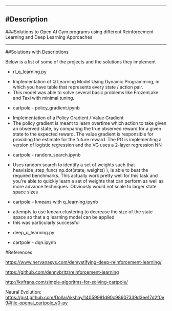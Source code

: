 
-------------
#Description
-------------

###Solutions to Open AI Gym programs using different Reinforcement Learning and Deep Learning Approaches

------------------

##Solutions with Descriptions

Below is a list of some of the projects and the solutions they implement

* rl_q_learning.py
 - Implementation of Q Learning Model Using Dynamic Programming, in which you have table that represents every 
 state / action pair. 
 - This model was able to solve several basic problems like FrozenLake and Taxi with minimal tuning.
 
* cartpole - policy_gradient.ipynb
 - Implementation of a Policy Gradient / Value Gradient
 - The policy gradient is meant to learn overtime which action to take given an observed state, by comparing the true
 observed reward for a given state to the expected reward. The value gradient is responsible for providing the estimate 
 for the future reward. The PG is implementing a version of logistic regression and the VG uses a 2-layer regression NN
 
* cartpole - random_search.ipynb
 - Uses random search to identify a set of weights such that heaviside_step_func( np.dot(state, weights) ), is able to 
 beat the required benchmarks. This actually work pretty well for this task and you're able to quickly learn a set of weights
 that can perform as well as more advance techniques. Obviously would not scale to larger state space sizes
 
* cartpole - kmeans with q_learning.ipynb
 - attempts to use kmean clustering to decrease the size of the state space so that a q learning model can be applied
 - this was particularly successful
 
* deep_q_learning.py
 
* cartpole - dqn.ipynb

#References

https://www.nervanasys.com/demystifying-deep-reinforcement-learning/

https://github.com/dennybritz/reinforcement-learning

http://kvfrans.com/simple-algoritms-for-solving-cartpole/

Neural Evolution:
https://gist.github.com/DollarAkshay/14059981d90c98607339d3ee17d2f0e9#file-openai_cartpole_v0-py
